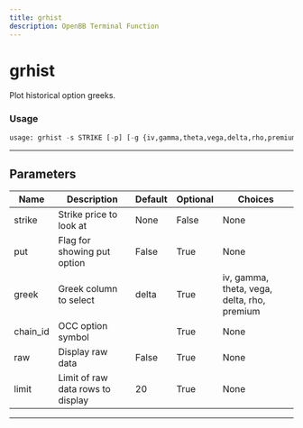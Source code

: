 ```yaml
---
title: grhist
description: OpenBB Terminal Function
---
```


# grhist

Plot historical option greeks.

### Usage

```python
usage: grhist -s STRIKE [-p] [-g {iv,gamma,theta,vega,delta,rho,premium}] [-c CHAIN_ID] [-r] [-l LIMIT]
```

---

## Parameters

| Name | Description | Default | Optional | Choices |
| ---- | ----------- | ------- | -------- | ------- |
| strike | Strike price to look at | None | False | None |
| put | Flag for showing put option | False | True | None |
| greek | Greek column to select | delta | True | iv, gamma, theta, vega, delta, rho, premium |
| chain_id | OCC option symbol |  | True | None |
| raw | Display raw data | False | True | None |
| limit | Limit of raw data rows to display | 20 | True | None |
---

